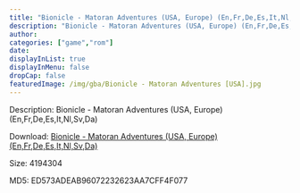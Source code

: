 ```yaml
---
title: "Bionicle - Matoran Adventures (USA, Europe) (En,Fr,De,Es,It,Nl,Sv,Da)"
description: "Bionicle - Matoran Adventures (USA, Europe) (En,Fr,De,Es,It,Nl,Sv,Da)"
author: 
categories: ["game","rom"]
date: 
displayInList: true
displayInMenu: false
dropCap: false
featuredImage: /img/gba/Bionicle - Matoran Adventures [USA].jpg
---
```


Description: Bionicle - Matoran Adventures (USA, Europe) (En,Fr,De,Es,It,Nl,Sv,Da)

Download: <a style="text-decoration:underline;" href="https://mega.nz/#!KLJECIYR!A8feeWWVxi6cevXDIjR89EMMYB1Ia6VaD8vEfl5uHZw" target = "_blank" rel = "nofollow" > Bionicle - Matoran Adventures (USA, Europe) (En,Fr,De,Es,It,Nl,Sv,Da)</a>

Size: 4194304

MD5: ED573ADEAB96072232623AA7CFF4F077

